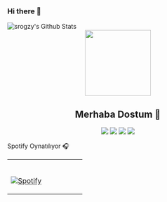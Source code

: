 ### Hi there 👋


<img align="center" src="https://github-readme-stats.vercel.app/api?username=srogzy&include_all_commits=true&count_private=true&show_icons=true&line_height=20&title_color=7A7ADB&icon_color=2234AE&text_color=D3D3D3&bg_color=0,000000,130F40" alt="srogzy's Github Stats">

<div align = "center">
<img src = "https://github-readme-stats.vercel.app/api/top-langs/?username=srogzy&layout=compact&theme=tokyonight" width = "% 100" height = "150px"  />
</div>

<h2 align="center">Merhaba Dostum 👋</h2>
<p align="center">
  <a href="https://discord.com/users/431140096821952513" target"blank_"><img src="https://img.shields.io/badge/discord%20-7289DA.svg?&style=for-the-badge&logo=discord&logoColor=white"></a>
  <a href="https://www.reddit.com/user/Antiperess" target"blank_"><img src="https://img.shields.io/badge/reddit%20-ff3b00.svg?&style=for-the-badge&logo=reddit&logoColor=white"></a>
  <a href="https://www.youtube.com/channel/UCwGWcg_Du6idPMuu1ZfSd5w" target"blank_"><img src="https://img.shields.io/badge/youtube%20-ff0000.svg?&style=for-the-badge&logo=youtube&logoColor=white"></a>
  <a href="https://github.com/Antiperes" target"blank_"><img src="https://img.shields.io/badge/GitHub%20-191717.svg?&style=for-the-badge&logo=github&logoColor=white"></a>
</p>



Spotify Oynatılıyor 🎧


<table width="100%"> 
  <tr>
  <td width="50%">
      
&nbsp; <br> [![Spotify](https://novatorem.vercel.app/api/spotify)](https://open.spotify.com/user/omnitenebris)
